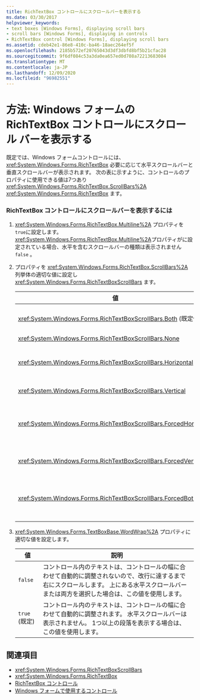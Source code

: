 ```yaml
---
title: RichTextBox コントロールにスクロールバーを表示する
ms.date: 03/30/2017
helpviewer_keywords:
- text boxes [Windows Forms], displaying scroll bars
- scroll bars [Windows Forms], displaying in controls
- RichTextBox control [Windows Forms], displaying scroll bars
ms.assetid: cdeb42e1-86e8-410c-ba46-18aec264ef5f
ms.openlocfilehash: 2185b572ef20765043d3df3dbfd8bf5b21cfac28
ms.sourcegitcommit: 9f6df084c53a3da0ea657ed0d708a72213683084
ms.translationtype: MT
ms.contentlocale: ja-JP
ms.lasthandoff: 12/09/2020
ms.locfileid: "96982551"
---
```

# <a name="how-to-display-scroll-bars-in-the-windows-forms-richtextbox-control"></a>方法: Windows フォームの RichTextBox コントロールにスクロール バーを表示する
既定では、Windows フォームコントロールには、 <xref:System.Windows.Forms.RichTextBox> 必要に応じて水平スクロールバーと垂直スクロールバーが表示されます。 次の表に示すように、コントロールのプロパティに使用できる値は7つあり <xref:System.Windows.Forms.RichTextBox.ScrollBars%2A> <xref:System.Windows.Forms.RichTextBox> ます。  
  
### <a name="to-display-scroll-bars-in-a-richtextbox-control"></a>RichTextBox コントロールにスクロールバーを表示するには  
  
1. <xref:System.Windows.Forms.RichTextBox.Multiline%2A> プロパティを `true`に設定します。 <xref:System.Windows.Forms.RichTextBox.Multiline%2A>プロパティがに設定されている場合、水平を含むスクロールバーの種類は表示されません `false` 。  
  
2. プロパティを <xref:System.Windows.Forms.RichTextBox.ScrollBars%2A> 列挙体の適切な値に設定し <xref:System.Windows.Forms.RichTextBoxScrollBars> ます。  
  
    |値|説明|  
    |-----------|-----------------|  
    |<xref:System.Windows.Forms.RichTextBoxScrollBars.Both> (既定値)|テキストがコントロールの幅または長さを超えた場合にのみ、水平または垂直のスクロールバー、またはその両方を表示します。|  
    |<xref:System.Windows.Forms.RichTextBoxScrollBars.None>|どの種類のスクロールバーも表示されません。|  
    |<xref:System.Windows.Forms.RichTextBoxScrollBars.Horizontal>|テキストがコントロールの幅を超えた場合にのみ、水平スクロールバーを表示します。 (これを行うには、 <xref:System.Windows.Forms.TextBoxBase.WordWrap%2A> プロパティをに設定する必要があり `false` ます)。|  
    |<xref:System.Windows.Forms.RichTextBoxScrollBars.Vertical>|テキストがコントロールの高さを超えた場合にのみ、垂直スクロールバーを表示します。|  
    |<xref:System.Windows.Forms.RichTextBoxScrollBars.ForcedHorizontal>|プロパティがに設定されている場合、水平スクロールバーを表示 <xref:System.Windows.Forms.TextBoxBase.WordWrap%2A> `false` します。 テキストがコントロールの幅を超えていない場合、スクロールバーは淡色表示されます。|  
    |<xref:System.Windows.Forms.RichTextBoxScrollBars.ForcedVertical>|常に垂直スクロールバーを表示します。 テキストがコントロールの長さを超えていない場合、スクロールバーは淡色表示されます。|  
    |<xref:System.Windows.Forms.RichTextBoxScrollBars.ForcedBoth>|常に垂直スクロールバーを表示します。 プロパティがに設定されている場合、水平スクロールバーを表示 <xref:System.Windows.Forms.TextBoxBase.WordWrap%2A> `false` します。 テキストがコントロールの幅または長さを超えていない場合、スクロールバーはグレー表示されます。|  
  
3. <xref:System.Windows.Forms.TextBoxBase.WordWrap%2A> プロパティに適切な値を設定します。  
  
    |値|説明|  
    |-----------|-----------------|  
    |`false`|コントロール内のテキストは、コントロールの幅に合わせて自動的に調整されないので、改行に達するまで右にスクロールします。 上にある水平スクロールバーまたは両方を選択した場合は、この値を使用します。|  
    |`true` (既定)|コントロール内のテキストは、コントロールの幅に合わせて自動的に調整されます。 水平スクロールバーは表示されません。 1つ以上の段落を表示する場合は、この値を使用します。|  
  
## <a name="see-also"></a>関連項目

- <xref:System.Windows.Forms.RichTextBoxScrollBars>
- <xref:System.Windows.Forms.RichTextBox>
- [RichTextBox コントロール](richtextbox-control-windows-forms.md)
- [Windows フォームで使用するコントロール](controls-to-use-on-windows-forms.md)

